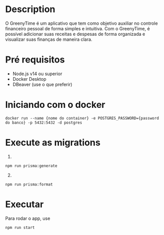 # Description

O GreenyTime é um aplicativo que tem como objetivo auxiliar no controle financeiro pessoal de forma simples e intuitiva. Com o GreenyTime, é possível adicionar suas receitas e despesas de forma organizada e visualizar suas finanças de maneira clara.

# Pré requisitos

- Node.js v14 ou superior
- Docker Desktop
- DBeaver (use o que preferir)

# Iniciando com o docker

```
docker run --name {nome do container} -e POSTGRES_PASSWORD={password do banco} -p 5432:5432 -d postgres
```

# Execute as migrations

1.

```
npm run prisma:generate
```

2.

```
npm run prisma:format
```

# Executar

Para rodar o app, use

```
npm run start
```
